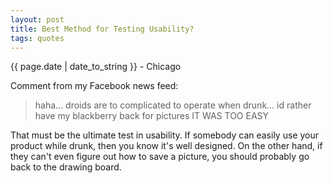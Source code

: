 ```yaml
---
layout: post
title: Best Method for Testing Usability?
tags: quotes
---
```


<p class="meta">{{ page.date | date_to_string }} - Chicago</p>

Comment from my Facebook news feed:

> haha... droids are to complicated to operate when drunk... id rather have my blackberry back for pictures IT WAS TOO EASY

That must be the ultimate test in usability. If somebody can easily use your product while drunk, then you know it's well designed. On the other hand, if they can't even figure out how to save a picture, you should probably go back to the drawing board.